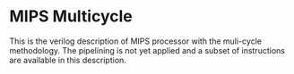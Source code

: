 # MIPS Multicycle
 This is the verilog description of MIPS processor with the muli-cycle methodology. The pipelining is not yet applied and a subset of instructions are available in this description.

